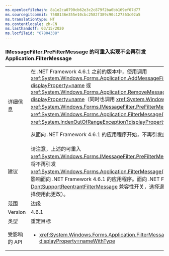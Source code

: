 ```yaml
---
ms.openlocfilehash: 8a1e2ca0790cb62e3c2c879f2ba0bb169ef07d77
ms.sourcegitcommit: 7588136e355e10cbc2582f389c90c127363c02a5
ms.translationtype: HT
ms.contentlocale: zh-CN
ms.lasthandoff: 03/15/2020
ms.locfileid: "67804338"
---
```

### <a name="applicationfiltermessage-no-longer-throws-for-re-entrant-implementations-of-imessagefilterprefiltermessage"></a>IMessageFilter.PreFilterMessage 的可重入实现不会再引发 Application.FilterMessage

|   |   |
|---|---|
|详细信息|在 .NET Framework 4.6.1 之前的版本中，使用调用 <xref:System.Windows.Forms.Application.AddMessageFilter(System.Windows.Forms.IMessageFilter)?displayProperty=name> 或 <xref:System.Windows.Forms.Application.RemoveMessageFilter(System.Windows.Forms.IMessageFilter)?displayProperty=name>（同时也调用 <xref:System.Windows.Forms.Application.DoEvents>）的 <xref:System.Windows.Forms.IMessageFilter.PreFilterMessage(System.Windows.Forms.Message@)> 调用 <xref:System.Windows.Forms.Application.FilterMessage(System.Windows.Forms.Message@)> 可能导致 <xref:System.IndexOutOfRangeException?displayProperty=name>。<p/>从面向 .NET Framework 4.6.1 的应用程序开始，不再引发此异常，并且可能使用上述的可重入筛选器。|
|建议|请注意，上述的可重入 <xref:System.Windows.Forms.IMessageFilter.PreFilterMessage(System.Windows.Forms.Message@)> 行为将不再引发 <xref:System.Windows.Forms.Application.FilterMessage(System.Windows.Forms.Message@)>。 此更改仅影响面向 .NET Framework 4.6.1 的应用程序。面向 .NET Framework 4.6.1 的应用可使用 [DontSupportReentrantFilterMessage](~/docs/framework/migration-guide/mitigation-custom-imessagefilter-prefiltermessage-implementations.md#mitigation) 兼容性开关，选择退出此更改（或者面向较早的 Framework 的应用可选择使用此更改）。|
|范围|边缘|
|Version|4.6.1|
|类型|重定目标|
|受影响的 API|<ul><li><xref:System.Windows.Forms.Application.FilterMessage(System.Windows.Forms.Message@)?displayProperty=nameWithType></li></ul>|
